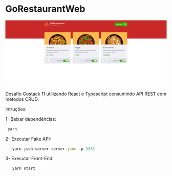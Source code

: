 # GoRestaurantWeb
<img src="./src/assets/GoRestaurant.JPG" widt="100%">

Desafio Gostack 11 utilizando React e Typescript consumindo API REST com métodos CRUD.

Intruções:

1- Baixar dependências: 
```javascript
 yarn
```

2- Executar Fake API:
```javascript
   yarn json-server server.json -p 3333
```


3- Executar Front-End:
```javascript
   yarn start
```
